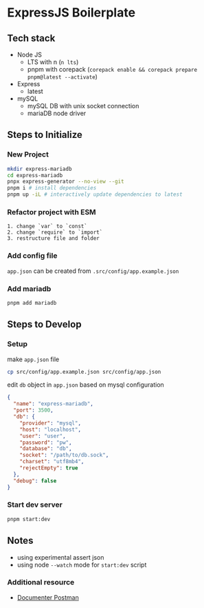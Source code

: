 # ExpressJS Boilerplate

## Tech stack

- Node JS
  - LTS with n (`n lts`)
  - pnpm with corepack (`corepack enable && corepack prepare pnpm@latest --activate`)
- Express
  - latest
- mySQL
  - mySQL DB with unix socket connection
  - mariaDB node driver

## Steps to Initialize

### New Project

```sh
mkdir express-mariadb
cd express-mariadb
pnpx express-generator --no-view --git
pnpm i # install dependencies
pnpm up -iL # interactively update dependencies to latest
```

### Refactor project with ESM

```
1. change `var` to `const`
2. change `require` to `import`
3. restructure file and folder
```

### Add config file

`app.json` can be created from `.src/config/app.example.json`

### Add mariadb

```sh
pnpm add mariadb
```

## Steps to Develop

### Setup

make `app.json` file

```sh
cp src/config/app.example.json src/config/app.json
```

edit `db` object in `app.json` based on mysql configuration

```json
{
  "name": "express-mariadb",
  "port": 3500,
  "db": {
    "provider": "mysql",
    "host": "localhost",
    "user": "user",
    "password": "pw",
    "database": "db",
    "socket": "/path/to/db.sock",
    "charset": "utf8mb4",
    "rejectEmpty": true
  },
  "debug": false
}
```

### Start dev server

```sh
pnpm start:dev
```

## Notes

- using experimental assert json
- using node `--watch` mode for `start:dev` script

### Additional resource

- [Documenter Postman](https://documenter.getpostman.com/view/12986024/2s9Xy5LVVr)
